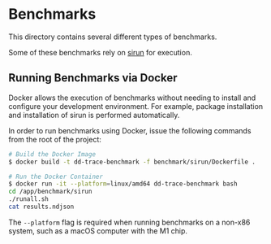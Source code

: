 # Benchmarks

This directory contains several different types of benchmarks.

Some of these benchmarks rely on [sirun](https://github.com/DataDog/sirun/) for execution.

## Running Benchmarks via Docker

Docker allows the execution of benchmarks without needing to install and configure your development environment. For example, package installation and installation of sirun is performed automatically.

In order to run benchmarks using Docker, issue the following commands from the root of the project:

```sh
# Build the Docker Image
$ docker build -t dd-trace-benchmark -f benchmark/sirun/Dockerfile .

# Run the Docker Container
$ docker run -it --platform=linux/amd64 dd-trace-benchmark bash
cd /app/benchmark/sirun
./runall.sh
cat results.ndjson
```

The `--platform` flag is required when running benchmarks on a non-x86 system, such as a macOS computer with the M1 chip.
